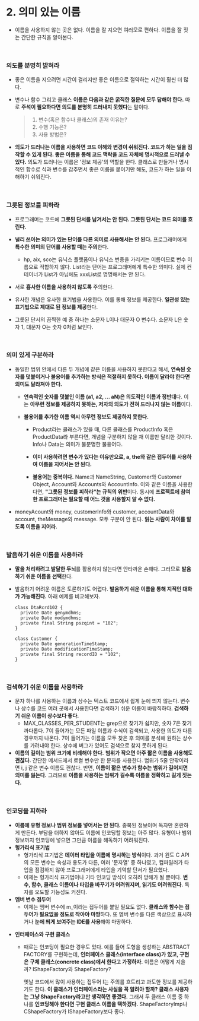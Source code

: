 # 2. 의미 있는 이름

- 이름을 사용하지 않는 곳은 없다. 이름을 잘 지으면 여러모로 편하다. 이름을 잘 짓는 간단한 규칙을 알아본다.

<br />

### 의도를 분명히 밝혀라

- 좋은 이름을 지으려면 시간이 걸리지만 좋은 이름으로 절약하는 시간이 훨씬 더 많다.

- 변수나 함수 그리고 클래스 **이름은 다음과 같은 굵직한 질문에 모두 답해야 한다.** 따로 **주석이 필요하다면 의도를 분명히 드러내지 못했다**는 말이다.

  > 1. 변수(혹은 함수나 클래스)의 존재 이유는?
  > 2. 수행 기능은?
  > 3. 사용 방법은?

- **의도가 드러나는 이름을 사용하면 코드 이해와 변경이 쉬워진다. 코드가 하는 일을 짐작할 수 있게 된다. 좋은 이름을 통해 코드 맥락을 코드 자체에 명시적으로 드러낼 수 있다.** 의도가 드러나는 이름은 '정보 제공'의 역할을 한다. 클래스로 만들거나 명시적인 함수로 식과 변수를 감추면서 좋은 이름을 붙이기만 해도, 코드가 하는 일을 이해하기 쉬워진다.

<br />

### 그릇된 정보를 피하라

- 프로그래머는 코드에 **그릇된 단서를 남겨서는 안 된다. 그릇된 단서는 코드 의미를 흐린다.**

- **널리 쓰이는 의미가 있는 단어를 다른 의미로 사용해서는 안 된다.** 프로그래머에게 **특수한 의미의 단어를 사용할 때는 주의**한다.
  - hp, aix, sco는 유닉스 플랫폼이나 유닉스 변종을 가리키는 이름이므로 변수 이름으로 적합하지 않다. List라는 단어는 프로그래머에게 특수한 의미다. 실제 컨테이너가 List가 아님에도 xxxList로 명명해서는 안 된다.
- 서로 **흡사한 이름을 사용하지 않도록** 주의한다.

- 유사한 개념은 유사한 표기법을 사용한다. 이를 통해 정보를 제공한다. **일관성 있는 표기법으로 제대로 된 정보를 제공**한다.

- 그릇된 단서의 끔찍한 예 중 하나는 소문자 L이나 대문자 O 변수다. 소문자 L은 숫자 1, 대문자 O는 숫자 0처럼 보인다.

<br />

### 의미 있게 구분하라

- 동일한 범위 안에서 다른 두 개념에 같은 이름을 사용하지 못한다고 해서, **연속된 숫자를 덧붙이거나 불용어를 추가하는 방식은 적절하지 못하다. 이름이 달라야 한다면 의미도 달라져야 한다.**

  - **연속적인 숫자를 덧붙인 이름 (a1, a2, ... aN)은 의도적인 이름과 정반대**다. 이는 **아무런 정보를 제공하지 못하는, 저자의 의도가 전혀 드러나지 않는 이름**이다.

  - **불용어를 추가한 이름 역시 아무런 정보도 제공하지 못한다.**

    - Product라는 클래스가 있을 때, 다른 클래스를 ProductInfo 혹은 ProductData라 부른다면, 개념을 구분하지 않을 채 이름만 달리한 것이다. Info나 Data는 의미가 불분명한 불용어다.

    - **이미 사용하려면 변수가 있다는 이유만으로, a, the와 같은 접두어를 사용하여 이름을 지어서는 안 된다.**

    - **불용어는 중복이다.** Name과 NameString, Customer와 Customer Object, Account와 Accounts와 AccountInfo. 이와 같은 이름을 사용한다면, **"그릇된 정보를 피하라"는 규칙의 위반**이다. 동시에 **프로젝트에 참여한 프로그래머는 필요할 때 어느 것을 사용할지 알 수 없다.**

- moneyAcount와 money, customerInfo와 customer, accountData와 account, theMessage와 message. 모두 구분이 안 된다. **읽는 사람이 차이를 알도록 이름을 지어라.**

<br />

### 발음하기 쉬운 이름을 사용하라

- **말을 처리하려고 발달한 두뇌**를 활용하지 않는다면 안타까운 손해다. 그러므로 **발음하기 쉬운 이름을 선택**한다.

- 발음하기 어려운 이름은 토론하기도 어렵다. **발음하기 쉬운 이름을 통해 지적인 대화가 가능해진다.** 아래 예제를 비교해보자.

  ```
  class DtaRcrd102 {
  	private Date genymdhms;
  	private Date modymdhms;
  	private final String pszqint = "102";
  }
  
  class Customer {
  	private Date generationTimeStamp;
  	private Date modificationTimeStamp;
  	private final String recordID = "102";
  }
  ```

<br />

### 검색하기 쉬운 이름을 사용하라

- 문자 하나를 사용하는 이름과 상수는 텍스트 코드에서 쉽게 눈에 띄지 않는다. 변수나 상수를 코드 여러 곳에서 사용한다면 검색하기 쉬운 이름이 바람직하다. **검색하기 쉬운 이름이 상수보다 좋다.**
  - MAX_CLASSES_PER_STUDENT는 grep으로 찾기가 쉽지만, 숫자 7은 찾기 까다롭다. 7이 들어가는 모든 파일 이름과 수식이 검색되고, 사용한 의도가 다른 경우까지 나온다. 7이 들어가는 이름을 모두 찾은 후 의미를 분석해 원하는 상수를 가려내야 한다. 상수에 버그가 있어도 검색으로 찾지 못하게 된다.
- **이름의 길이는 범위 크기에 비례해야 한다.** **범위가 작으면 아주 짧은 이름을 사용해도 괜찮다.** 간단한 메서드에서 로컬 변수만 한 문자를 사용한다. 범위가 5줄 안팎이라면 i, j 같은 변수 이름도 괜찮다. 반면, **이름이 짧은 변수가 함수는 범위가 길어지면 의미를 잃는다.** 그러므로 **이름을 사용하는 범위가 길수록 이름을 정확하고 길게 짓는다.**

<br />

### 인코딩을 피하라

- **이름에 유형 정보나 범위 정보를 넣어서는 안 된다.** 중복된 정보이며 독자만 혼란하게 만든다. 부담을 더하지 않아도 이름에 인코딩할 정보는 아주 많다. 유형이나 범위 정보까지 인코딩에 넣으면 그만큼 이름을 해독하기 어려워진다.
- **헝가리식 표기법**
  - 헝가리식 표기법은 **데이터 타입을 이름에 명시하는 방식**이다. 과거 윈도 C API의 모든 변수는 속성과 용도가 다른, 여러 '문자열' 중 하나였고, 컴파일러가 타입을 점검하지 않아 프로그래머에게 타입을 기억할 단서가 필요했다.
  - 이제는 헝가리식 표기법이나 기타 인코딩 방식이 오히려 방해가 될 뿐이다. **변수, 함수, 클래스 이름이나 타입을 바꾸기가 어려워지며, 읽기도 어려워진다.** 독자를 오도할 가능성도 커진다.
- **멤버 변수 접두어**
  - 이제는 멤버 변수에 m\_이라는 접두어를 붙일 필요도 없다. **클래스와 함수는 접두어가 필요없을 정도로 작아야 마땅**하다. 또 멤버 변수를 다른 색상으로 표시하거나 **눈에 띄게 보여주는 IDE를 사용**해야 마땅하다.

+ **인터페이스와 구현 클래스**

  + 때로는 인코딩이 필요한 경우도 있다. 예를 들어 도형을 생성하는 ABSTRACT FACTORY를 구현하는데, **인터페이스 클래스(interface class)가 있고, 구현은 구체 클래스(concrete class)에서 한다고 가정하자.** 이름은 어떻게 지을까? IShapeFactory와 ShapeFactory?

    옛날 코드에서 많이 사용하는 접두어 I는 주의를 흐트리고 과도한 정보를 제공하기도 한다. **이 클래스가 인터페이스라는 사실을 꼭 알려야 할까? 클래스 사용자는 그냥 ShapeFactory라고만 생각하면 좋겠다.** 그래서 두 클래스 이름 중 하나를 **인코딩해야 한다면 구현 클래스 이름을 택하겠다.** ShapeFactoryImp나 CShapeFactory가 IShapeFactory보다 좋다.

<br />

